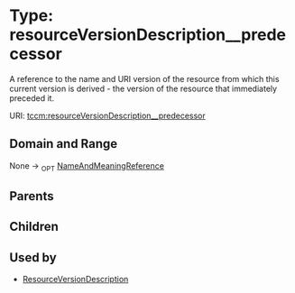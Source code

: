 
# Type: resourceVersionDescription__predecessor


A reference to the name and URI version of the resource from which this current version is derived - the
version of the resource that immediately preceded it.

URI: [tccm:resourceVersionDescription__predecessor](https://hotecosystem.org/tccm/resourceVersionDescription__predecessor)


## Domain and Range

None ->  <sub>OPT</sub> [NameAndMeaningReference](NameAndMeaningReference.md)

## Parents


## Children


## Used by

 * [ResourceVersionDescription](ResourceVersionDescription.md)
